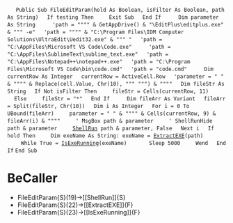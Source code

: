&nbsp;&nbsp;&nbsp;&nbsp;
`Public Sub FileEditParam(hold As Boolean, isFilter As Boolean, path As String)`
&nbsp;&nbsp;&nbsp;&nbsp;`If testing Then`
&nbsp;&nbsp;&nbsp;&nbsp;&nbsp;&nbsp;&nbsp;&nbsp;`Exit Sub`
&nbsp;&nbsp;&nbsp;&nbsp;`End If`
&nbsp;&nbsp;&nbsp;&nbsp;
&nbsp;&nbsp;&nbsp;&nbsp;`Dim parameter As String`
&nbsp;&nbsp;&nbsp;&nbsp;
&nbsp;&nbsp;&nbsp;&nbsp;`'path = """" & GetAppDrive() & "\EditPlus\editplus.exe" & """ -e"`
&nbsp;&nbsp;&nbsp;&nbsp;`'path = """" & "C:\Program Files\IDM Computer Solutions\UltraEdit\Uedit32.exe" & """ "`
&nbsp;&nbsp;&nbsp;&nbsp;`'path = "C:\AppFiles\Microsoft VS Code\Code.exe"`
&nbsp;&nbsp;&nbsp;&nbsp;
&nbsp;&nbsp;&nbsp;&nbsp;`'path = "C:\AppFiles\SublimeText\sublime_text.exe"`
&nbsp;&nbsp;&nbsp;&nbsp;`'path = "C:\AppFiles\Notepad++\notepad++.exe"`
&nbsp;&nbsp;&nbsp;&nbsp;`'path = "C:\Program Files\Microsoft VS Code\bin\code.cmd"`
&nbsp;&nbsp;&nbsp;&nbsp;`'path = "code.cmd"`
&nbsp;&nbsp;&nbsp;&nbsp;
&nbsp;&nbsp;&nbsp;&nbsp;`Dim currentRow As Integer`
&nbsp;&nbsp;&nbsp;&nbsp;`currentRow = ActiveCell.Row`
&nbsp;&nbsp;&nbsp;&nbsp;`'parameter = " " & """" & Replace(cell.Value, Chr(10), """ """) & """"`
&nbsp;&nbsp;&nbsp;&nbsp;`Dim fileStr As String`
&nbsp;&nbsp;&nbsp;&nbsp;`If Not isFilter Then`
&nbsp;&nbsp;&nbsp;&nbsp;&nbsp;&nbsp;&nbsp;&nbsp;`fileStr = Cells(currentRow, 11)`
&nbsp;&nbsp;&nbsp;&nbsp;`Else`
&nbsp;&nbsp;&nbsp;&nbsp;&nbsp;&nbsp;&nbsp;&nbsp;`fileStr = "*"`
&nbsp;&nbsp;&nbsp;&nbsp;`End If`
&nbsp;&nbsp;&nbsp;&nbsp;
&nbsp;&nbsp;&nbsp;&nbsp;`Dim fileArr As Variant`
&nbsp;&nbsp;&nbsp;&nbsp;`fileArr = Split(fileStr, Chr(10))`
&nbsp;&nbsp;&nbsp;&nbsp;`Dim i As Integer`
&nbsp;&nbsp;&nbsp;&nbsp;`For i = 0 To UBound(fileArr)`
&nbsp;&nbsp;&nbsp;&nbsp;&nbsp;&nbsp;&nbsp;&nbsp;`parameter = " " & """" & Cells(currentRow, 9) & fileArr(i) & """"`
&nbsp;&nbsp;&nbsp;&nbsp;&nbsp;&nbsp;&nbsp;&nbsp;`' MsgBox path & parameter`
&nbsp;&nbsp;&nbsp;&nbsp;&nbsp;&nbsp;&nbsp;&nbsp;`' ShellRunHide path & parameter`
&nbsp;&nbsp;&nbsp;&nbsp;&nbsp;&nbsp;&nbsp;&nbsp;[`ShellRun`](ShellRun)` path & parameter, False`
&nbsp;&nbsp;&nbsp;&nbsp;`Next i`
&nbsp;&nbsp;&nbsp;&nbsp;`If hold Then`
&nbsp;&nbsp;&nbsp;&nbsp;&nbsp;&nbsp;&nbsp;&nbsp;`Dim exeName As String: exeName = `[`ExtractEXE`](ExtractEXE)`(path)`
&nbsp;&nbsp;&nbsp;&nbsp;&nbsp;&nbsp;&nbsp;&nbsp;`While True = `[`IsExeRunning`](IsExeRunning)`(exeName)`
&nbsp;&nbsp;&nbsp;&nbsp;&nbsp;&nbsp;&nbsp;&nbsp;&nbsp;&nbsp;&nbsp;&nbsp;`Sleep 5000`
&nbsp;&nbsp;&nbsp;&nbsp;&nbsp;&nbsp;&nbsp;&nbsp;`Wend`
&nbsp;&nbsp;&nbsp;&nbsp;`End If`
`End Sub`


# BeCaller
- FileEditParam{S}(19)->[[ShellRun]]{S}
- FileEditParam{S}(22)->[[ExtractEXE]]{F}
- FileEditParam{S}(23)->[[IsExeRunning]]{F}

